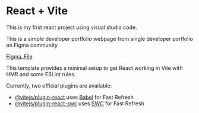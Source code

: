 # React + Vite

This is my first react project using visual studio code.

This is a simple developer portfolio webpage from single developer portfolio on Figma community

[Figma_File](https://www.figma.com/embed?embed_host=share&url=https%3A%2F%2Fwww.figma.com%2Fdesign%2FmnPrw85nqMCtIeKFr2jz46%2Fsingle-page-developer-portfolio-(Community)%3Fnode-id%3D0-1%26m%3Ddev)

This template provides a minimal setup to get React working in Vite with HMR and some ESLint rules.

Currently, two official plugins are available:

- [@vitejs/plugin-react](https://github.com/vitejs/vite-plugin-react/blob/main/packages/plugin-react/README.md) uses [Babel](https://babeljs.io/) for Fast Refresh
- [@vitejs/plugin-react-swc](https://github.com/vitejs/vite-plugin-react-swc) uses [SWC](https://swc.rs/) for Fast Refresh
